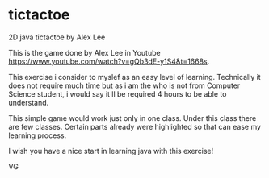 # tictactoe
2D java tictactoe by Alex Lee

This is the game done by Alex Lee in Youtube https://www.youtube.com/watch?v=gQb3dE-y1S4&t=1668s.

This exercise i consider to myslef as an easy level of learning. Technically it does not require much time but as i am the who is not from Computer Science student,
i would say it ll be required 4 hours to be able to understand.

This simple game would work just only in one class. Under this class there are few classes. Certain parts already were highlighted so that can ease my learning process.

I wish you have a nice start in learning java with this exercise!

VG
